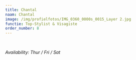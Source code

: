 ```yaml
---
title: Chantal
naam: Chantal
image: /img/profielfotos/IMG_0360_0000s_0015_Layer 2.jpg
functie: Top-Stylist & Visagiste
order_number: 8
---
```



&nbsp;

*Availability: Thur / Fri / Sat*